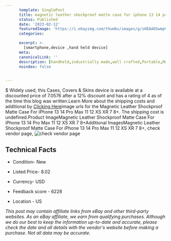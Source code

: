 ```yaml
---
      template: SinglePost
      title: magnetic leather shockproof matte case for iphone 13 14 pro max 11 12 xs xr 7 8 
      status: Published
      date: '2023-02-12'
      featuredImage: 'https://i.ebayimg.com/thumbs/images/g/sHEAAOSwmpVhJ1QR/s-l225.jpg'
      categories: 

      excerpt: >-
        [smartphone,device ,hand held device]
      meta:
      canonicalLink: ''
      description: [handheld,industrially made,well crafted,Portable,Mobile,Compact,Convenient,Lightweight,Maneuverable,Man-portable,Miniature,Carriable,Hand-held,Light,Holdable,Transportable,Mobile device,Pocket-sized,On-the-go,Wireless,Cordless,Compact size,Convenient size, smartphone,device ,hand held device]
      noindex: false

        
---
```

$
    Widely used, this Cases, Covers & Skins device is available at a discounted price of 7.0576 after a 12% discount and has a rating of 4 as of the time this blog was written.Learn More about the shipping costs and additional by [Clicking Here](https://www.ebay.com/itm/234539380642?hash=item369ba2efa2%3Ag%3AsHEAAOSwmpVhJ1QR&mkevt=1&mkcid=1&mkrid=711-53200-19255-0&campid=%253CePNCampaignId%253E&customid=%253CreferenceId%253E&toolid=10049)image urls for the Magnetic Leather Shockproof Matte Case For iPhone 13 14 Pro Max 11 12 XS XR 7 8+. The shipping cost is undefined.Product ImageMagnetic Leather Shockproof Matte Case For iPhone 13 14 Pro Max 11 12 XS XR 7 8+Additional ImagesMagnetic Leather Shockproof Matte Case For iPhone 13 14 Pro Max 11 12 XS XR 7 8+, check vendor page, ![check vendor page](https://origin-galleryplus.ebayimg.com/ws/web/234539380642_2_0_1/225x225.jpg,https://origin-galleryplus.ebayimg.com/ws/web/234539380642_3_0_1/225x225.jpg,https://origin-galleryplus.ebayimg.com/ws/web/234539380642_4_0_1/225x225.jpg,https://origin-galleryplus.ebayimg.com/ws/web/234539380642_5_0_1/225x225.jpg,https://origin-galleryplus.ebayimg.com/ws/web/234539380642_6_0_1/225x225.jpg,https://origin-galleryplus.ebayimg.com/ws/web/234539380642_7_0_1/225x225.jpg,https://origin-galleryplus.ebayimg.com/ws/web/234539380642_8_0_1/225x225.jpg,https://origin-galleryplus.ebayimg.com/ws/web/234539380642_9_0_1/225x225.jpg)
    
    

 ## Technical Facts 



     
      

 - Condition- New 


      

 - Listed Price- 8.02 


      

 - Currency- USD 


      

 - Feedback score - 6228 


      

 - Location - US 


      
      

 *_This post may contain affiliate links from eBay and other third-party websites. As an eBay affiliate, we earn from qualifying purchases. Although we do our best to keep the information up-to-date and accurate, please check the date and all details with the vendor's website before making a purchase. Not all data may be accurate._*



    
    
    
    
    